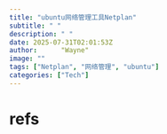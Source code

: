 ```yaml
---
title: "ubuntu网络管理工具Netplan"
subtitle: " "
description: " "
date: 2025-07-31T02:01:53Z
author:      "Wayne"
image: ""
tags: ["Netplan", "网络管理", "ubuntu"]
categories: ["Tech"]
---
```


# refs
